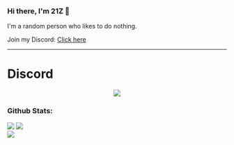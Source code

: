 ### Hi there, I'm 21Z 👋

I'm a random person who likes to do nothing.

Join my Discord: [Click here](https://discord.gg/aMrNUfJZWJ)

---

# Discord
<p align="center">
   <a href="https://discord.com/users/780356848737058857">
      <img src="https://lanyard.cnrad.dev/api/780356848737058857?animated=true&hideDiscrim=true&bg=010409" />
   </a>
</p>

### Github Stats:
<div align="left">
  <img src="https://github-readme-stats.vercel.app/api?username=21Z&theme=tokyonight&show_icons=true&hide_border=true" />
  <img src="https://github-readme-streak-stats.herokuapp.com/?user=21Z&theme=tokyonight&hide_border=true" />
  <br>
  <img src="https://github-readme-activity-graph.vercel.app/graph?username=21Z&theme=tokyonight&hide_border=true&bg_color=1A1B27" />
</div>

[discord]: https://dsc.gg/21z
[nodejs]: https://nodejs.org/
